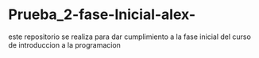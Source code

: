 # Prueba_2-fase-Inicial-alex-
este repositorio se realiza para dar cumplimiento a la fase inicial del curso de introduccion a la programacion
